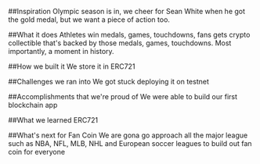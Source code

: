 ##Inspiration
Olympic season is in, we cheer for Sean White when he got the gold medal, but we want a piece of action too.

##What it does
Athletes win medals, games, touchdowns, fans gets crypto collectible that's backed by those medals, games, touchdowns. Most importantly, a moment in history.

##How we built it
We store it in ERC721

##Challenges we ran into
We got stuck deploying it on testnet

##Accomplishments that we're proud of
We were able to build our first blockchain app

##What we learned
ERC721

##What's next for Fan Coin
We are gona go approach all the major league such as NBA, NFL, MLB, NHL and European soccer leagues to build out fan coin for everyone
